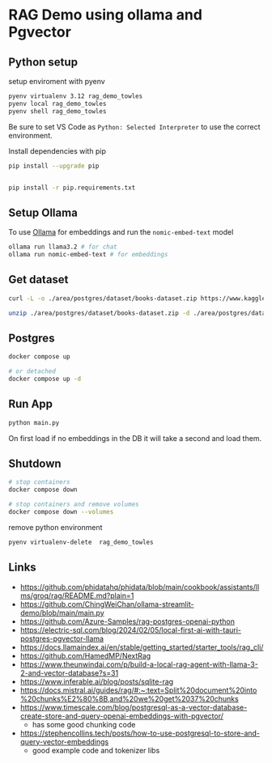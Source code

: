 # RAG Demo using ollama and Pgvector


## Python setup

setup enviroment with pyenv

```bash
pyenv virtualenv 3.12 rag_demo_towles
pyenv local rag_demo_towles
pyenv shell rag_demo_towles

```

Be sure to set VS Code as `Python: Selected Interpreter` to use the correct environment.

Install dependencies with pip

```bash
pip install --upgrade pip


pip install -r pip.requirements.txt

```

## Setup Ollama

To use [Ollama](https://github.com/ollama/ollama) for embeddings and run the `nomic-embed-text` model

```bash
ollama run llama3.2 # for chat
ollama run nomic-embed-text # for embeddings

```


## Get dataset

```bash
curl -L -o ./area/postgres/dataset/books-dataset.zip https://www.kaggle.com/api/v1/datasets/download/saurabhbagchi/books-dataset

unzip ./area/postgres/dataset/books-dataset.zip -d ./area/postgres/dataset
```

## Postgres



```bash
docker compose up

# or detached
docker compose up -d

```


## Run App


```bash
python main.py
```

On first load if no embeddings in the DB it will take a second and load them.






## Shutdown 


```bash
# stop containers
docker compose down

# stop containers and remove volumes
docker compose down --volumes
```

remove python environment

```bash
pyenv virtualenv-delete  rag_demo_towles

```


## Links

- https://github.com/phidatahq/phidata/blob/main/cookbook/assistants/llms/groq/rag/README.md?plain=1
- https://github.com/ChingWeiChan/ollama-streamlit-demo/blob/main/main.py
- https://github.com/Azure-Samples/rag-postgres-openai-python
- https://electric-sql.com/blog/2024/02/05/local-first-ai-with-tauri-postgres-pgvector-llama
- https://docs.llamaindex.ai/en/stable/getting_started/starter_tools/rag_cli/
- https://github.com/HamedMP/NextRag
- https://www.theunwindai.com/p/build-a-local-rag-agent-with-llama-3-2-and-vector-database?s=31
- https://www.inferable.ai/blog/posts/sqlite-rag
- https://docs.mistral.ai/guides/rag/#:~:text=Split%20document%20into%20chunks%E2%80%8B,and%20we%20get%2037%20chunks
- https://www.timescale.com/blog/postgresql-as-a-vector-database-create-store-and-query-openai-embeddings-with-pgvector/
  - has some good chunking code
- https://stephencollins.tech/posts/how-to-use-postgresql-to-store-and-query-vector-embeddings
  - good example code and tokenizer libs